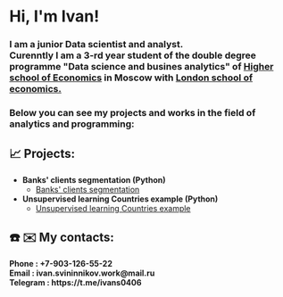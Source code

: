 <h1>Hi, I'm Ivan! </h1>
<h3>I am a junior Data scientist and analyst. <br /> 
Curenntly I am a 3-rd year student of the double degree programme "Data science and busines analytics" of <ins>Higher school of Economics</ins> in Moscow with <ins>London school of economics.</ins></h3>
<h3>Below you can see my projects and works in the field of analytics and programming:</h3>

<h2>📈 Projects:</h2>

- <b>Banks' clients segmentation (Python)</b>
  - [Banks' clients segmentation](https://github.com/Ivan040602/Banks_clients_segmentation)
- <b>Unsupervised learning Countries example (Python)</b>
  - [Unsupervised learning Countries example](https://github.com/Ivan040602/Unsupervised_learning_Countries_example)
<!-- 
<h2>📊 Visualizations</h2>

 -->
<h2> ☎️ ✉️ My contacts:</h2>
<b> Phone : +7-903-126-55-22 <br /> Email : ivan.svininnikov.work@mail.ru <br /> Telegram : https://t.me/ivans0406</b>

